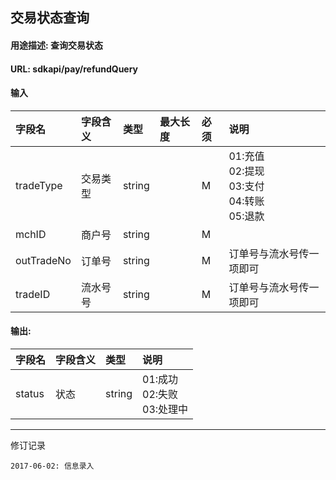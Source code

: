 ## 交易状态查询
#### 用途描述: 查询交易状态
#### URL:  sdkapi/pay/refundQuery

#### 输入
| 字段名        | 字段含义 | 类型     | 最大长度 | 必须   | 说明                                       |
| :--------- | :--- | :----- | :--- | :--- | :--------------------------------------- |
| tradeType  | 交易类型 | string |      | M    | 01:充值<br>02:提现<br>03:支付<br>04:转账<br>05:退款 |
| mchID      | 商户号  | string |      | M    |                                          |
| outTradeNo | 订单号  | string |      | M    | 订单号与流水号传一项即可                             |
| tradeID    | 流水号号 | string |      | M    | 订单号与流水号传一项即可                             |

#### 输出:
| 字段名    | 字段含义 | 类型     | 说明                       |
| :----- | :--- | :----- | :----------------------- |
| status | 状态   | string | 01:成功<br>02:失败<br>03:处理中 |

----
修订记录
```
2017-06-02: 信息录入
```
